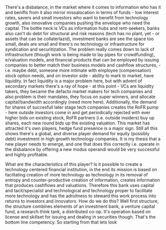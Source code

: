 There's a disbalance, in the market where it comes to information who has it and benifts from it also mirror missalocation in terms of funds - low interest rates, savers and small investors who want to benefit from technology growth, also innovative companies pushing the envelope who need the capital. The bottle neck is VCs as information hubs and rent-seekers, banks also can't do debt for structural and risk reasons (tech has no plant, yet - or assets that can be collaterlazid), investment banks are see the space too small, deals are small and there's no technology or infrastructure for syndication and securitization. The problem really comes down to lack of infrastructure (though work is being made to lay pipes for crowdfunding), e/valuation models, and financial products that can be employed by issuing companies to better match their business models and cashflow structures,  - i.e. maybe debt, someone more intimate with employee (compensation) stock option needs, and on investor side - ability to mark to market, have liquidity. In fact liquidity is a major problem here, but with advent of secondary markets there's a ray of hope - at this point - VCs are liquidity takers, they became the defacto market makers for tech companies and also problem is their mandates, they focus on super winners, and allocate capital/bandwidth accordingly (need more here). Additionally, the demand for shares of succesfull later stage tech companies creates the RoFR pump - here outside investors come in and get periodically rejected with ever higher bids on existing stock, RoFR partners (i.e. outside insiders) buy up shares, each new round bids up the existing valuation. This market has attracted it's own players, hedge fund presence is a major sign.  Still all this shows there's a global, and diverse player demand for equity (possibly debt) investment in high growth technology companies. It is my thesis that a new player needs to emerge, and one that does this correctly i.e. operate in the disbalance by offering a new modus operandi would be very successful and highly profitable. 

What are the characteristics of this player? 
Is it possible to create a technology centered financial institution, in the end its mission is based on faciltating creation of more technology as technology in its removal of entropy and counter-productive creation of information, creates information that produces cashflows and valuations. Therefore this bank uses capital and tacit/specialist and technological and technology proper to facilitate more technology and has the adroitness to steward this work process into returns to investors and innovators. How do we do this? Well first structure, the structure combines elements of an investment bank, a venture capital fund, a research think tank, a distributed co-op. It's operation based on license and skillset for issuing and dealing in securities though. That's the bottom line competency. So starting from that lets look 















